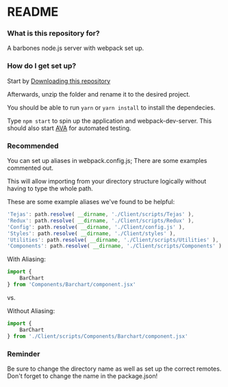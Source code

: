 # README #

### What is this repository for? ###

A barbones node.js server with webpack set up.

### How do I get set up? ###

Start by [Downloading this repository](https://bitbucket.org/cgis_development/node-scaffolding/get/e4d96f80f66f.zip)

Afterwards, unzip the folder and rename it to the desired project.

You should be able to run `yarn` or `yarn install`
to install the dependecies.

Type `npm start` to spin up the application and webpack-dev-server. This should also start [AVA](https://github.com/avajs/ava) for automated testing.

### Recommended ###

You can set up aliases in webpack.config.js; There are some examples commented out.

This will allow importing from your directory structure logically without having to type the whole path.

These are some example aliases we've found to be helpful:
```javascript
'Tejas': path.resolve( __dirname, './Client/scripts/Tejas' ),
'Redux': path.resolve( __dirname, './Client/scripts/Redux' ),
'Config': path.resolve( __dirname, './Client/config.js' ),
'Styles': path.resolve( __dirname, './Client/styles' ),
'Utilities': path.resolve( __dirname, './Client/scripts/Utilities' ),
'Components': path.resolve( __dirname, './Client/scripts/Components' )
```
With Aliasing:
```javascript
import {
    BarChart
} from 'Components/Barchart/component.jsx'
```

vs.

Without Aliasing:
```javascript
import {
    BarChart
} from './Client/scripts/Components/Barchart/component.jsx'
```

### Reminder ###

Be sure to change the directory name as well as set up the correct remotes.
Don't forget to change the name in the package.json!
